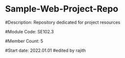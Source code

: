 # Sample-Web-Project-Repo

#Description: Repository dedicated for project resources

#Module Code: SE102.3

#Member Count: 5

#Start date: 2022.01.01
#edited by rajith

